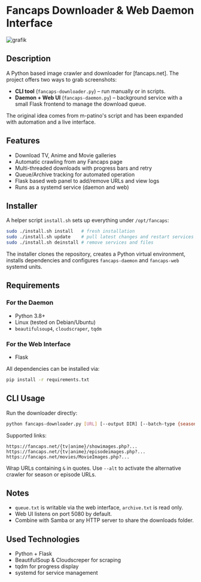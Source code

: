 # Fancaps Downloader & Web Daemon Interface

![grafik](https://github.com/user-attachments/assets/bd5ce8a3-a8a4-4f9c-937c-5c8b7811e684)

## Description
A Python based image crawler and downloader for [fancaps.net]. The project offers two ways to grab screenshots:

* **CLI tool** (`fancaps-downloader.py`) – run manually or in scripts.
* **Daemon + Web UI** (`fancaps-daemon.py`) – background service with a small Flask frontend to manage the download queue.

The original idea comes from m-patino's script and has been expanded with automation and a live interface.

## Features
- Download TV, Anime and Movie galleries
- Automatic crawling from any Fancaps page
- Multi-threaded downloads with progress bars and retry
- Queue/Archive tracking for automated operation
- Flask based web panel to add/remove URLs and view logs
- Runs as a systemd service (daemon and web)

## Installer
A helper script `install.sh` sets up everything under `/opt/fancaps`:

```bash
sudo ./install.sh install   # fresh installation
sudo ./install.sh update    # pull latest changes and restart services
sudo ./install.sh deinstall # remove services and files
```

The installer clones the repository, creates a Python virtual environment, installs dependencies and configures `fancaps-daemon` and `fancaps-web` systemd units.

## Requirements
### For the Daemon
- Python 3.8+
- Linux (tested on Debian/Ubuntu)
- `beautifulsoup4`, `cloudscraper`, `tqdm`

### For the Web Interface
- Flask

All dependencies can be installed via:

```bash
pip install -r requirements.txt
```

## CLI Usage
Run the downloader directly:

```bash
python fancaps-downloader.py [URL] [--output DIR] [--batch-type {season,movie}] [--batch-file FILE] [--alt]
```

Supported links:
```
https://fancaps.net/{tv|anime}/showimages.php?...  
https://fancaps.net/{tv|anime}/episodeimages.php?...  
https://fancaps.net/movies/MovieImages.php?...
```
Wrap URLs containing `&` in quotes.
Use `--alt` to activate the alternative crawler for season or episode URLs.

## Notes
- `queue.txt` is writable via the web interface, `archive.txt` is read only.
- Web UI listens on port 5080 by default.
- Combine with Samba or any HTTP server to share the downloads folder.

## Used Technologies
- Python + Flask
- BeautifulSoup & Cloudscreper for scraping
- tqdm for progress display
- systemd for service management

